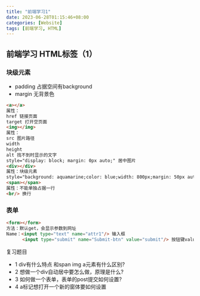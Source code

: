 ```yaml
---
title: "前端学习1"
date: 2023-06-28T01:15:46+08:00
categories: [Website]
tags: [前端学习, HTML]
---
```

## 前端学习  HTML标签（1）
### 块级元素
- padding 占据空间有background
- margin 无背景色

```html
<a></a>
属性：
href 链接页面
target 打开空页面
<img></img>
属性：
src 图片路径
width
height
alt 找不到时显示的文字
style="display: block; margin: 0px auto;" 居中图片
<div></div>
属性：块级元素
style="background: aquamarine;color: blue;width: 800px;margin: 50px auto 100px auto" 背景色/字体颜色/定位（上右下左）
<span></span>
属性：不能单独占据一行
<br/> 换行
```
### 表单

```html
<form></form>
方法：默认get，会显示参数到网址
Name：<input type="text" name="attr1"/> 输入框
      <input type="submit" name="Submit-btn" value="submit"/> 按钮键value赋值
```
复习题目
- 1 div有什么特点 和span img a元素有什么区别?
- 2 想做一个div自动居中要怎么做，原理是什么?
- 3 如何做一个表单，表单的post提交如何设置?
- 4 a标记想打开一个新的窗体要如何设置